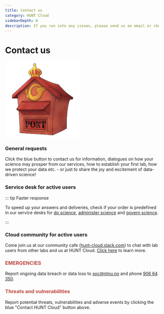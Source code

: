 ```yaml
---
title: Contact us
category: HUNT Cloud
sidebarDepth: 0
description: If you run into any issues, please send us an email or chat with us on Slack.
---
```


# Contact us

!["Victorian mailbox in red and yellow."](./images/hunt-cloud_mailbox_250.jpg)

### General requests

Click the blue button to contact us for information, dialogues on how your science may prosper from our services, how to establish your first lab, how we protect your data etc. - or just to share the joy and excitement of data-driven science!

<GRButton form="general_contact_request" />

### Service desk for active users

::: tip Faster response

To speed up your answers and deliveries, check if your order is predefined in our service desks for [do science](/do-science/service-desk), [administer science](/administer-science/service-desk) and [govern science](/govern-science/service-desk).

:::

### Cloud community for active users

Come join us at our community cafe ([hunt-cloud.slack.com](https://hunt-cloud.slack.com)) to chat with lab users from other labs and us at HUNT Cloud. [Click here](/do-science/community/) to learn more.

### <font color="#bc463e">EMERGENCIES</font>

Report ongoing data breach or data loss to [soc@ntnu.no](mailto:soc@ntnu.no) and phone [906 64 350](https://innsida.ntnu.no/wiki/-/wiki/English/NTNU+SOC+-+Digital+security).

### <font color="#bc463e">Threats and vulnerabilities</font>

Report potential threats, vulnerabilities and adverse events by clicking the blue "Contact HUNT Cloud" button above.

